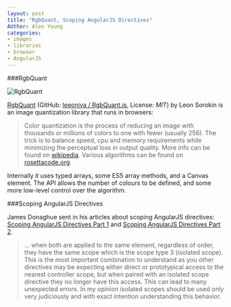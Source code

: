 ```yaml
---
layout: post
title: "RgbQuant, Scoping AngularJS Directives"
AUthor: Alex Young
categories:
- images
- libraries
- browser
- AngularJS
---
```


###RgbQuant

![RgbQuant](/images/posts/rgbq.png)

[RgbQuant](http://o-0.me/RgbQuant/) (GitHub: [leeoniya / RgbQuant.js](https://github.com/leeoniya/RgbQuant.js), License: _MIT_) by Leon Sorokin is an image quantization library that runs in browsers:

> Color quantization is the process of reducing an image with thousands or millions of colors to one with fewer (usually 256). The trick is to balance speed, cpu and memory requirements while minimizing the perceptual loss in output quality. More info can be found on [wikipedia](http://en.wikipedia.org/wiki/Color_quantization). Various algorithms can be found on [rosettacode.org](http://rosettacode.org/wiki/Color_quantization).

Internally it uses typed arrays, some ES5 array methods, and a Canvas element.  The API allows the number of colours to be defined, and some more low-level control over the algorithm.

###Scoping AngularJS Directives

James Donaghue sent in his articles about scoping AngularJS directives: [Scoping AngularJS Directives Part 1](http://spectaclelabs.io/blog/2013/06/22/scoping-angularjs-directives-part-1/) and [Scoping AngularJS Directives Part 2](http://spectaclelabs.io/blog/2013/06/23/scoping-angularjs-directives-part-2/).

> ... when both are applied to the same element, regardless of order, they have the same scope which is the scope type 3 (isolated scope). This is the most important combination to understand as you other directives may be expecting either direct or prototypical access to the nearest controller scope, but when paired with an isolated scope directive they no longer have this access. This can lead to many unexpected errors. In my opinion isolated scopes should be used only very judiciously and with exact intention understanding this behavior.

